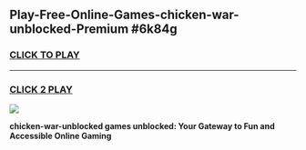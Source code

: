 
## Play-Free-Online-Games-chicken-war-unblocked-Premium #6k84g
<h3>
<a href="https://premium.freeplayer.one?title=chicken-war-unblocked&ref=8M">CLICK TO PLAY</a></h3>
<hr>

<h3>
<a href="https://premium.freeplayer.one?title=chicken-war-unblocked&ref=8M">CLICK 2 PLAY</a>
  
</h3>

<a href="https://premium.freeplayer.one?title=chicken-war-unblocked&ref=8M"><img src="https://clearcache.store/games.png"></a>


**chicken-war-unblocked games unblocked: Your Gateway to Fun and Accessible Online Gaming**
